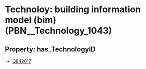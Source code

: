 # Technoloy: __building information model (bim)__ (PBN__Technology_1043)

## Property: has_TechnologyID

* [Q842017](Q842017)

